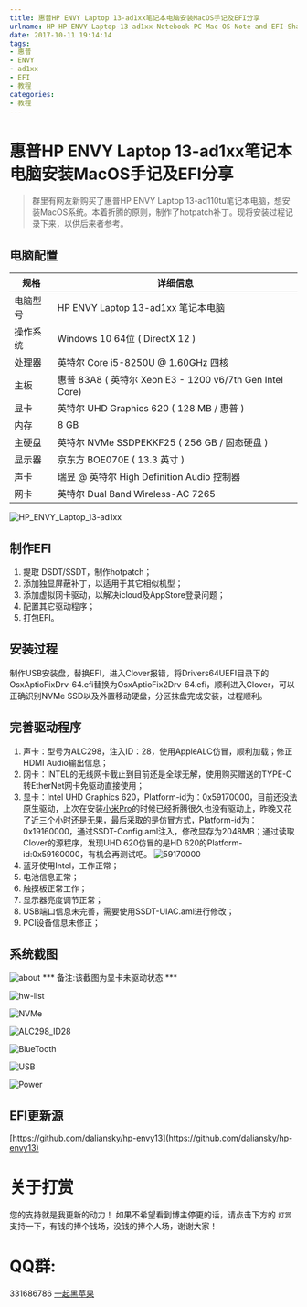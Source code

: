 ```yaml
---
title: 惠普HP ENVY Laptop 13-ad1xx笔记本电脑安装MacOS手记及EFI分享
urlname: HP-HP-ENVY-Laptop-13-ad1xx-Notebook-PC-Mac-OS-Note-and-EFI-Share
date: 2017-10-11 19:14:14
tags:
- 惠普
- ENVY
- ad1xx
- EFI
- 教程
categories:
- 教程
---
```


# 惠普HP ENVY Laptop 13-ad1xx笔记本电脑安装MacOS手记及EFI分享
> 群里有网友新购买了惠普HP ENVY Laptop 13-ad110tu笔记本电脑，想安装MacOS系统。本着折腾的原则，制作了hotpatch补丁。现将安装过程记录下来，以供后来者参考。

## 电脑配置
|规格|详细信息|
|---|---|
|电脑型号|HP ENVY Laptop 13-ad1xx 笔记本电脑|
|操作系统|Windows 10 64位 ( DirectX 12 )|
|处理器|英特尔 Core i5-8250U @ 1.60GHz 四核|
|主板|惠普 83A8 ( 英特尔 Xeon E3 - 1200 v6/7th Gen Intel Core)|
|显卡|英特尔 UHD Graphics 620 ( 128 MB / 惠普 )|
|内存|8 GB|
|主硬盘|英特尔 NVMe SSDPEKKF25 ( 256 GB / 固态硬盘 )|
|显示器|京东方 BOE070E ( 13.3 英寸  )|
|声卡|瑞昱  @ 英特尔 High Definition Audio 控制器|
|网卡|英特尔 Dual Band Wireless-AC 7265|

![HP_ENVY_Laptop_13-ad1xx](http://ous2s14vo.bkt.clouddn.com/HP_ENVY_Laptop_13-ad1xx.jpg)


## 制作EFI
1. 提取 DSDT/SSDT，制作hotpatch；
2. 添加独显屏蔽补丁，以适用于其它相似机型；
3. 添加虚拟网卡驱动，以解决icloud及AppStore登录问题；
4. 配置其它驱动程序；
5. 打包EFI。

## 安装过程
制作USB安装盘，替换EFI，进入Clover报错，将Drivers64UEFI目录下的OsxAptioFixDrv-64.efi替换为OsxAptioFix2Drv-64.efi，顺利进入Clover，可以正确识别NVMe SSD以及外置移动硬盘，分区抹盘完成安装，过程顺利。

## 完善驱动程序
1. 声卡：型号为ALC298，注入ID：28，使用AppleALC仿冒，顺利加载；修正HDMI Audio输出信息；
2. 网卡：INTEL的无线网卡截止到目前还是全球无解，使用购买赠送的TYPE-C转EtherNet网卡免驱动直接使用；
3. 显卡：Intel UHD Graphics 620，Platform-id为：0x59170000，目前还没法原生驱动，上次在安装[小米Pro](https://blog.daliansky.net/XiaoMiPro-notebook-Installation-10.13-readily-remember-and-share-EFI.html)的时候已经折腾很久也没有驱动上，昨晚又花了近三个小时还是无果，最后采取的是仿冒方式，Platform-id为：0x19160000，通过SSDT-Config.aml注入，修改显存为2048MB；通过读取Clover的源程序，发现UHD 620仿冒的是HD 620的Platform-id:0x59160000，有机会再测试吧。
   ![59170000](http://ous2s14vo.bkt.clouddn.com/59170000.png)
4. 蓝牙使用Intel，工作正常；
5. 电池信息正常；
6. 触摸板正常工作；
7. 显示器亮度调节正常；
8. USB端口信息未完善，需要使用SSDT-UIAC.aml进行修改；
9. PCI设备信息未修正；

## 系统截图
![about](http://ous2s14vo.bkt.clouddn.com/about.png)
*** 备注:该截图为显卡未驱动状态 ***

![hw-list](http://ous2s14vo.bkt.clouddn.com/hw-list.png)

![NVMe](http://ous2s14vo.bkt.clouddn.com/NVMe.png)

![ALC298_ID28](http://ous2s14vo.bkt.clouddn.com/ALC298_ID28.png)

![BlueTooth](http://ous2s14vo.bkt.clouddn.com/BlueTooth.png)

![USB](http://ous2s14vo.bkt.clouddn.com/USB.png)

![Power](http://ous2s14vo.bkt.clouddn.com/Power.png)

## EFI更新源
[https://github.com/daliansky/hp-envy13](https://github.com/daliansky/hp-envy13)


# 关于打赏
您的支持就是我更新的动力！
如果不希望看到博主停更的话，请点击下方的 `打赏` 支持一下，有钱的捧个钱场，没钱的捧个人场，谢谢大家！

# QQ群:
331686786 [一起黑苹果](http://shang.qq.com/wpa/qunwpa?idkey=db511a29e856f37cbb871108ffa77a6e79dde47e491b8f2c8d8fe4d3c310de91)


